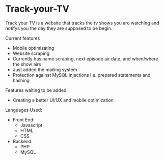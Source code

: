 Track-your-TV
=============

Track your TV is a website that tracks the tv shows you are watching and notifys you the day they are supposed to be begin.

Current features
- Mobile optimizating 
- Website scraping
- Currently has name scraping, next episode air date, and when/where the show airs
- Just added the mailing system
- Protection against MySQL injections i.e. prepared statements and hashing

Features waiting to be added
- Creating a better UI/UX and mobile optimization

Languages Used:
  - Front End:
      - Javascript
      - HTML
      - CSS
  - Backend:
      - PHP
      - MySQL

